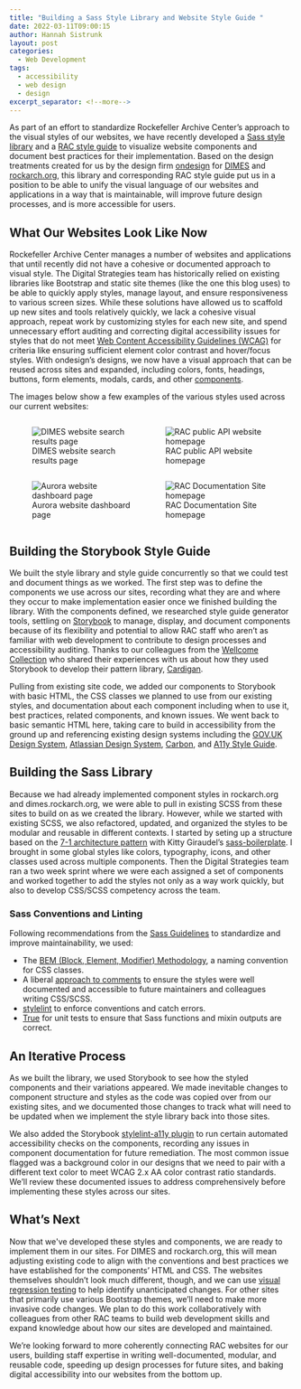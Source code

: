```yaml
---
title: "Building a Sass Style Library and Website Style Guide "
date: 2022-03-11T09:00:15
author: Hannah Sistrunk
layout: post
categories:
  - Web Development
tags:
  - accessibility
  - web design
  - design
excerpt_separator: <!--more-->
---
```


As part of an effort to standardize Rockefeller Archive Center’s approach to the visual styles of our websites, we have recently developed a [Sass style library](https://github.com/RockefellerArchiveCenter/styles) and a [RAC style guide](https://styles.rockarch.org/) to visualize website components and document best practices for their implementation. Based on the design treatments created for us by the design firm [ondesign](https://ond.com/) for [DIMES](https://dimes.rockarch.org/) and [rockarch.org](https://rockarch.org/), this library and corresponding RAC style guide put us in a position to be able to unify the visual language of our websites and applications in a way that is maintainable, will improve future design processes, and is more accessible for users. 

<!--more-->

## What Our Websites Look Like Now

Rockefeller Archive Center manages a number of websites and applications that until recently did not have a cohesive or documented approach to visual style. The Digital Strategies team has historically relied on existing libraries like Bootstrap and static site themes (like the one this blog uses) to be able to quickly apply styles, manage layout, and ensure responsiveness to various screen sizes. While these solutions have allowed us to scaffold up new sites and tools relatively quickly, we lack a cohesive visual approach, repeat work by customizing styles for each new site, and spend unnecessary effort auditing and correcting digital accessibility issues for styles that do not meet [Web Content Accessibility Guidelines (WCAG)](https://www.w3.org/WAI/standards-guidelines/wcag/) for criteria like ensuring sufficient element color contrast and hover/focus styles. With ondesign’s designs, we now have a visual approach that can be reused across sites and expanded, including colors, fonts, headings, buttons, form elements, modals, cards, and other [components](https://www.componentdriven.org/). 

The images below show a few examples of the various styles used across our current websites:

<div style="width:100%;">
  <div style="display: flex;">
    <figure style="width:50%; margin-right:10px;">
      <img src="{{ site.baseurl }}/assets/img/2022/03/dimes-website-screenshot.png" alt="DIMES website search results page">
      <figcaption align = "left">DIMES website search results page</figcaption>
    </figure>
        <figure style="width:50%;">
      <img src="{{ site.baseurl }}/assets/img/2022/03/api-website-screenshot.png" alt="RAC public API website homepage">
      <figcaption align = "left">RAC public API website homepage</figcaption>
    </figure>
  </div>
  <div style="display: flex;">
    <figure style="width:50%; margin-right:10px;">
      <img src="{{ site.baseurl }}/assets/img/2022/03/aurora-website-screenshot.png" alt="Aurora website dashboard page">
      <figcaption align = "left">Aurora website dashboard page</figcaption>
    </figure>
    <figure style="width:50%;">
      <img src="{{ site.baseurl }}/assets/img/2022/03/docs-website-screenshot.png" alt="RAC Documentation Site homepage">
      <figcaption align = "left">RAC Documentation Site homepage</figcaption>
    </figure>
  </div>
</div>

## Building the Storybook Style Guide 

We built the style library and style guide concurrently so that we could test and document things as we worked. The first step was to define the components we use across our sites, recording what they are and where they occur to make implementation easier once we finished building the library. With the components defined, we researched style guide generator tools, settling on [Storybook](https://storybook.js.org/) to manage, display, and document components because of its flexibility and potential to allow RAC staff who aren’t as familiar with web development to contribute to design processes and accessibility auditing. Thanks to our colleagues from the [Wellcome Collection](https://wellcomecollection.org/) who shared their experiences with us about how they used Storybook to develop their pattern library, [Cardigan](https://cardigan.wellcomecollection.org/?path=/story/cardigan--page).

Pulling from existing site code, we added our components to Storybook with basic HTML, the CSS classes we planned to use from our existing styles, and documentation about each component including when to use it, best practices, related components, and known issues. We went back to basic semantic HTML here, taking care to build in accessibility from the ground up and referencing existing design systems including the [GOV.UK Design System](https://design-system.service.gov.uk/), [Atlassian Design System](https://atlassian.design/), [Carbon](https://www.carbondesignsystem.com/), and [A11y Style Guide](https://a11y-style-guide.com/style-guide/). 

## Building the Sass Library 

Because we had already implemented component styles in rockarch.org and dimes.rockarch.org, we were able to pull in existing SCSS from these sites to build on as we created the library. However, while we started with existing SCSS, we also refactored, updated, and organized the styles to be modular and reusable in different contexts. I started by seting up a structure based on the [7-1 architecture pattern](https://sass-guidelin.es/#architecture) with Kitty Giraudel’s [sass-boilerplate](https://github.com/KittyGiraudel/sass-boilerplate). I brought in some global styles like colors, typography, icons, and other classes used across multiple components. Then the Digital Strategies team ran a two week sprint where we were each assigned a set of components and worked together to add the styles not only as a way work quickly, but also to develop CSS/SCSS competency across the team.

### Sass Conventions and Linting

Following recommendations from the [Sass Guidelines](https://sass-guidelin.es/) to standardize and improve maintainability, we used:

- The [BEM (Block, Element, Modifier) Methodology](https://en.bem.info/methodology/quick-start/), a naming convention for CSS classes.
- A liberal [approach to comments](https://sass-guidelin.es/#commenting) to ensure the styles were well documented and accessible to future maintainers and colleagues writing CSS/SCSS.
- [stylelint](https://stylelint.io/) to enforce conventions and catch errors.
- [True](https://www.oddbird.net/true/) for unit tests to ensure that Sass functions and mixin outputs are correct.

## An Iterative Process

As we built the library, we used Storybook to see how the styled components and their variations appeared. We made inevitable changes to component structure and styles as the code was copied over from our existing sites, and we documented those changes to track what will need to be updated when we implement the style library back into those sites.

We also added the Storybook [stylelint-a11y plugin](https://www.npmjs.com/package/stylelint-a11y) to run certain automated accessibility checks on the components, recording any issues in component documentation for future remediation. The most common issue flagged was a background color in our designs that we need to pair with a different text color to meet WCAG 2.x AA color contrast ratio standards. We’ll review these documented issues to address comprehensively before implementing these styles across our sites. 

## What’s Next 

Now that we've developed these styles and components, we are ready to implement them in our sites. For DIMES and rockarch.org, this will mean adjusting existing code to align with the conventions and best practices we have established for the components’ HTML and CSS. The websites themselves shouldn’t look much different, though, and we can use [visual regression testing](https://medium.com/loftbr/visual-regression-testing-eb74050f3366) to help identify unanticipated changes. For other sites that primarily use various Bootstrap themes, we’ll need to make more invasive code changes. We plan to do this work collaboratively with colleagues from other RAC teams to build web development skills and expand knowledge about how our sites are developed and maintained. 

We’re looking forward to more coherently connecting RAC websites for our users, building staff expertise in writing well-documented, modular, and reusable code, speeding up design processes for future sites, and baking digital accessibility into our websites from the bottom up. 